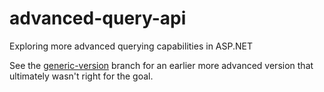 # advanced-query-api
Exploring more advanced querying capabilities in ASP.NET

See the [generic-version](https://github.com/finnlay-ernst/advanced-query-api/tree/generic-version) branch for an earlier more advanced version that ultimately wasn't right for the goal.
